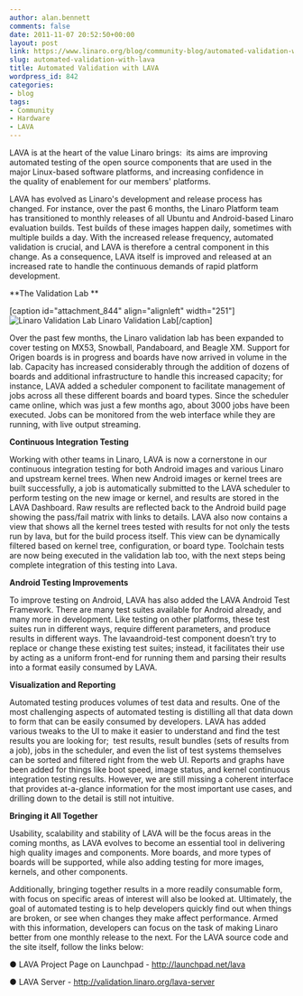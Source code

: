 ```yaml
---
author: alan.bennett
comments: false
date: 2011-11-07 20:52:50+00:00
layout: post
link: https://www.linaro.org/blog/community-blog/automated-validation-with-lava/
slug: automated-validation-with-lava
title: Automated Validation with LAVA
wordpress_id: 842
categories:
- blog
tags:
- Community
- Hardware
- LAVA
---
```


LAVA is at the heart of the value Linaro brings:  its aims are improving automated testing of the open source components that are used in the major Linux-based software platforms, and increasing confidence in the quality of enablement for our members' platforms.

LAVA has evolved as Linaro's development and release process has changed. For instance, over the past 6 months, the Linaro Platform team has transitioned to monthly releases of all Ubuntu and Android-based Linaro evaluation builds. Test builds of these images happen daily, sometimes with multiple builds a day. With the increased release frequency, automated validation is crucial, and LAVA is therefore a central component in this change. As a consequence, LAVA itself is improved and released at an increased rate to handle the continuous demands of rapid platform development.

**The Validation Lab **

[caption id="attachment_844" align="alignleft" width="251"]![Linaro Validation Lab](http://www.linaro.org/wp-content/uploads/2011/11/Linaro-Validation-Lab-251x300.jpg) Linaro Validation Lab[/caption]

Over the past few months, the Linaro validation lab has been expanded to cover testing on MX53, Snowball, Pandaboard, and Beagle XM. Support for Origen boards is in progress and boards have now arrived in volume in the lab. Capacity has increased considerably through the addition of dozens of boards and additional infrastructure to handle this increased capacity; for instance, LAVA added a scheduler component to facilitate management of jobs across all these different boards and board types. Since the scheduler came online, which was just a few months ago, about 3000 jobs have been executed. Jobs can be monitored from the web interface while they are running, with live output streaming.

**Continuous Integration Testing**

Working with other teams in Linaro, LAVA is now a cornerstone in our continuous integration testing for both Android images and various Linaro and upstream kernel trees. When new Android images or kernel trees are built successfully, a job is automatically submitted to the LAVA scheduler to perform testing on the new image or kernel, and results are stored in the LAVA Dashboard. Raw results are reflected back to the Android build page showing the pass/fail matrix with links to details. LAVA also now contains a view that shows all the kernel trees tested with results for not only the tests run by lava, but for the build process itself. This view can be dynamically filtered based on kernel tree, configuration, or board type. Toolchain tests are now being executed in the validation lab too, with the next steps being complete integration of this testing into Lava.

**Android Testing Improvements**

To improve testing on Android, LAVA has also added the LAVA Android Test Framework. There are many test suites available for Android already, and many more in development. Like testing on other platforms, these test suites run in different ways, require different parameters, and produce results in different ways. The lavaandroid-test component doesn’t try to replace or change these existing test suites; instead, it facilitates their use by acting as a uniform front-end for running them and parsing their results into a format easily consumed by LAVA.

**Visualization and Reporting**

Automated testing produces volumes of test data and results. One of the most challenging aspects of automated testing is distilling all that data down to form that can be easily consumed by developers. LAVA has added various tweaks to the UI to make it easier to understand and find the test results you are looking for;  test results, result bundles (sets of results from a job), jobs in the scheduler, and even the list of test systems themselves can be sorted and filtered right from the web UI. Reports and graphs have been added for things like boot speed, image status, and kernel continuous integration testing results. However, we are still missing a coherent interface that provides at-a-glance information for the most important use cases, and drilling down to the detail is still not intuitive.

**Bringing it All Together**

Usability, scalability and stability of LAVA will be the focus areas in the coming months, as LAVA evolves to become an essential tool in delivering high quality images and components. More boards, and more types of boards will be supported, while also adding testing for more images, kernels, and other components.

Additionally, bringing together results in a more readily consumable form, with focus on specific areas of interest will also be looked at. Ultimately, the goal of automated testing is to help developers quickly find out when things are broken, or see when changes they make affect performance. Armed with this information, developers can focus on the task of making Linaro better from one monthly release to the next. For the LAVA source code and the site itself, follow the links below:

● LAVA Project Page on Launchpad - http://launchpad.net/lava

● LAVA Server - http://validation.linaro.org/lava-server
